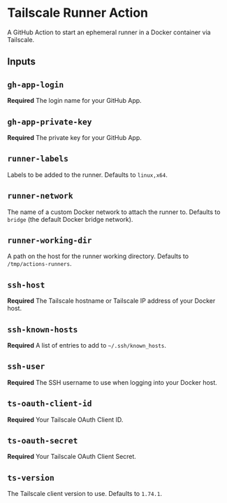 # Tailscale Runner Action
 A GitHub Action to start an ephemeral runner in a Docker container via Tailscale.

## Inputs

## `gh-app-login`

**Required** The login name for your GitHub App.

## `gh-app-private-key`

**Required** The private key for your GitHub App.

## `runner-labels`

Labels to be added to the runner. Defaults to `linux,x64`.

## `runner-network`

The name of a custom Docker network to attach the runner to. Defaults to `bridge` (the default Docker bridge network).

## `runner-working-dir`

A path on the host for the runner working directory. Defaults to `/tmp/actions-runners`.

## `ssh-host`

**Required** The Tailscale hostname or Tailscale IP address of your Docker host.

## `ssh-known-hosts`

**Required** A list of entries to add to `~/.ssh/known_hosts`.

## `ssh-user`

**Required** The SSH username to use when logging into your Docker host.

## `ts-oauth-client-id`

**Required** Your Tailscale OAuth Client ID.

## `ts-oauth-secret`

**Required** Your Tailscale OAuth Client Secret.

## `ts-version`

The Tailscale client version to use. Defaults to `1.74.1`.
